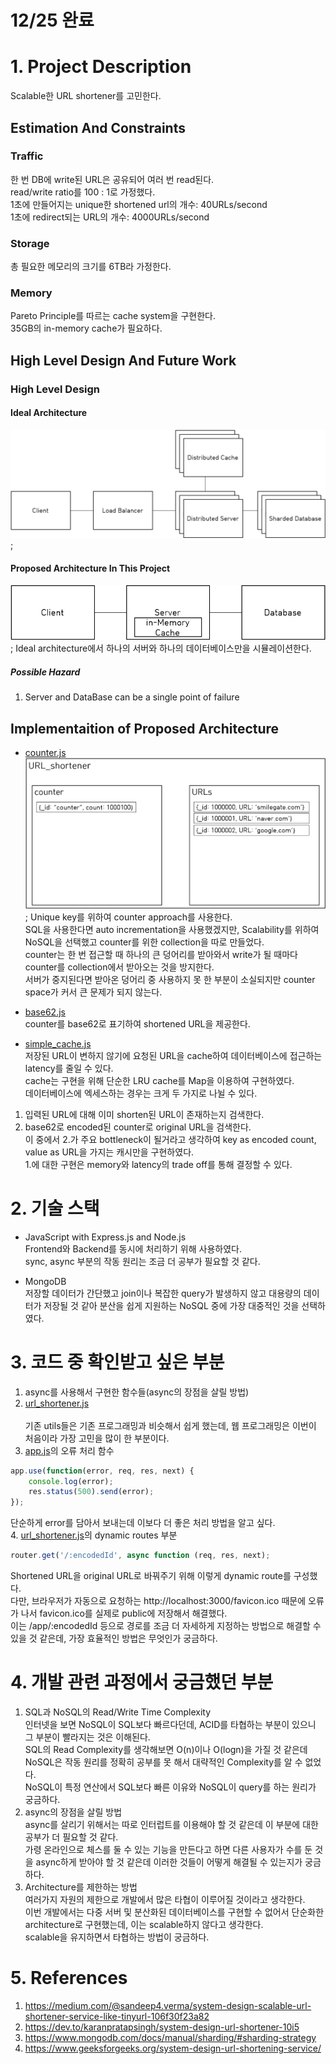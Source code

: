 # 12/25 완료

# 1. Project Description
Scalable한 URL shortener를 고민한다.<br>

## Estimation And Constraints
### Traffic
한 번 DB에 write된 URL은 공유되어 여러 번 read된다.<br>
read/write ratio를 100 : 1로 가정했다.<br>
1초에 만들어지는 unique한 shortened url의 개수: 40URLs/second<br>
1초에 redirect되는 URL의 개수: 4000URLs/second<br>

### Storage
총 필요한 메모리의 크기를 6TB라 가정한다.<br>

### Memory
Pareto Principle를 따르는 cache system을 구현한다.<br>
35GB의 in-memory cache가 필요하다.

## High Level Design And Future Work
### High Level Design
#### Ideal Architecture
![image](./resources/Ideal.png);

#### Proposed Architecture In This Project
![image](./resources/Proposed.png);
Ideal architecture에서 하나의 서버와 하나의 데이터베이스만을 시뮬레이션한다.<br>

##### Possible Hazard<br>
1. Server and DataBase can be a single point of failure

## Implementaition of Proposed Architecture
- [counter.js](./src/utils/counter.js)<br>
![image](./resources/Database.png);
Unique key를 위하여 counter approach를 사용한다.<br>
SQL을 사용한다면 auto incrementation을 사용했겠지만, Scalability를 위하여 NoSQL을 선택했고 counter를 위한 collection을 따로 만들었다.<br>
counter는 한 번 접근할 때 하나의 큰 덩어리를 받아와서 write가 될 때마다 counter를 collection에서 받아오는 것을 방지한다.<br>
서버가 중지된다면 받아온 덩어리 중 사용하지 못 한 부분이 소실되지만 counter space가 커서 큰 문제가 되지 않는다.<br>

- [base62.js](./src/utils/base62.js)<br>
counter를 base62로 표기하여 shortened URL을 제공한다.<br>

- [simple_cache.js](./src/utils/simple_cache.js)<br>
저장된 URL이 변하지 않기에 요청된 URL을 cache하여 데이터베이스에 접근하는 latency를 줄일 수 있다.<br>
cache는 구현을 위해 단순한 LRU cache를 Map을 이용하여 구현하였다.<br>
데이터베이스에 엑세스하는 경우는 크게 두 가지로 나뉠 수 있다.<br>
1. 입력된 URL에 대해 이미 shorten된 URL이 존재하는지 검색한다.<br>
2. base62로 encoded된 counter로 original URL을 검색한다.<br>
이 중에서 2.가 주요 bottleneck이 될거라고 생각하여 key as encoded count, value as URL을 가지는 캐시만을 구현하였다.<br>
1.에 대한 구현은 memory와 latency의 trade off를 통해 결정할 수 있다.<br>

# 2. 기술 스택
- JavaScript with Express.js and Node.js<br>
Frontend와 Backend를 동시에 처리하기 위해 사용하였다.<br>
sync, async 부분의 작동 원리는 조금 더 공부가 필요할 것 같다.<br>

- MongoDB<br>
저장할 데이터가 간단했고 join이나 복잡한 query가 발생하지 않고 대용량의 데이터가 저장될 것 같아 분산을 쉽게 지원하는 NoSQL 중에 가장 대중적인 것을 선택하였다.<br>


# 3. 코드 중 확인받고 싶은 부분
1. async를 사용해서 구현한 함수들(async의 장점을 살릴 방법)<br>
2. [url_shortener.js](./src/routes/url_shortener.js)<br><br>
    기존 utils들은 기존 프로그래밍과 비슷해서 쉽게 했는데, 웹 프로그래밍은 이번이 처음이라 가장 고민을 많이 한 부분이다.<br>
3. [app.js](./src/app.js)의 오류 처리 함수<br>
```JavaScript
app.use(function(error, req, res, next) {
    console.log(error);
    res.status(500).send(error);
});
```
단순하게 error를 담아서 보내는데 이보다 더 좋은 처리 방법을 알고 싶다.<br>
4. [url_shortener.js](./src/routes/url_shortener.js)의 dynamic routes 부분<br>
```JavaScript
router.get('/:encodedId', async function (req, res, next);
```
Shortened URL을 original URL로 바꿔주기 위해 이렇게 dynamic route를 구성했다.<br>
다만, 브라우저가 자동으로 요청하는 http://localhost:3000/favicon.ico 때문에 오류가 나서 favicon.ico를 실제로 public에 저장해서 해결했다.<br>
이는 /app/:encodedId 등으로 경로를 조금 더 자세하게 지정하는 방법으로 해결할 수 있을 것 같은데, 가장 효율적인 방법은 무엇인가 궁금하다.<br>

# 4. 개발 관련 과정에서 궁금했던 부분
1. SQL과 NoSQL의 Read/Write Time Complexity<br>
인터넷을 보면 NoSQL이 SQL보다 빠르다던데, ACID를 타협하는 부분이 있으니 그 부분이 빨라지는 것은 이해된다.<br>
SQL의 Read Complexity를 생각해보면 O(n)이나 O(logn)을 가질 것 같은데 NoSQL은 작동 원리를 정확히 공부를 못 해서 대략적인 Complexity를 알 수 없었다.<br>
NoSQL이 특정 연산에서 SQL보다 빠른 이유와 NoSQL이 query를 하는 원리가 궁금하다.<br>
2. async의 장점을 살릴 방법<br>
async를 살리기 위해서는 따로 인터럽트를 이용해야 할 것 같은데 이 부분에 대한 공부가 더 필요할 것 같다.<br>
가령 온라인으로 체스를 둘 수 있는 기능을 만든다고 하면 다른 사용자가 수를 둔 것을 async하게 받아야 할 것 같은데 이러한 것들이 어떻게 해결될 수 있는지가 궁금하다.<br>
3. Architecture를 제한하는 방법<br>
여러가지 자원의 제한으로 개발에서 많은 타협이 이루어질 것이라고 생각한다.<br>
이번 개발에서는 다중 서버 및 분산화된 데이터베이스를 구현할 수 없어서 단순화한 architecture로 구현했는데, 이는 scalable하지 않다고 생각한다.<br>
scalable을 유지하면서 타협하는 방법이 궁금하다.<br>

# 5. References
1. https://medium.com/@sandeep4.verma/system-design-scalable-url-shortener-service-like-tinyurl-106f30f23a82
2. https://dev.to/karanpratapsingh/system-design-url-shortener-10i5
3. https://www.mongodb.com/docs/manual/sharding/#sharding-strategy
4. https://www.geeksforgeeks.org/system-design-url-shortening-service/